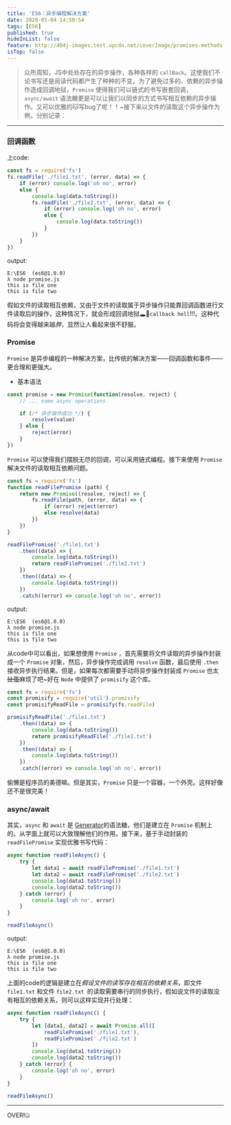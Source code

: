 ```yaml
---
title: 'ES6：异步编程解决方案'
date: 2020-05-04 14:50:54
tags: [ES6]
published: true
hideInList: false
feature: http://404j-images.test.upcdn.net/coverImage/promises-methods.png
isTop: false
---
```

> 众所周知，JS中处处存在的异步操作，各种各样的 `callBack`。这使我们不论书写还是阅读代码都产生了种种的不变。为了避免过多的、依赖的异步操作造成回调地狱，`Promise` 使得我们可以链式的书写嵌套回调，`async/await` 语法糖更是可以让我们以同步的方式书写相互依赖的异步操作。又可以优雅的🐱写bug了呢！！~接下来以文件的读取这个异步操作为例，分别记录：
---
### **回调函数**
上code:
```js
const fs = require('fs')
fs.readFile('./file1.txt', (error, data) => {
    if (error) console.log('oh no', error)
    else {
        console.log(data.toString())
        fs.readFile('./file2.txt', (error, data) => {
            if (error) console.log('oh no', error)
            else {
                console.log(data.toString())
            }
        })
    }
})
```
output:
```shell
E:\ES6  (es6@1.0.0)
λ node promise.js
this is file one
this is file two
```
假如文件的读取相互依赖，又由于文件的读取属于异步操作只能靠回调函数进行文件读取后的操作，这种情况下，就会形成回调地狱🕳👻`callback hell`!!!。这种代码将会变得越来越*胖*，显然让人看起来很不舒服。

### **Promise**
`Promise` 是异步编程的一种解决方案，比传统的解决方案——回调函数和事件——更合理和更强大。
-  基本语法
```js
const promise = new Promise(function(resolve, reject) {
    // ... some async operations

    if (/* 异步操作成功 */) {
        resolve(value)
    } else {
        reject(error)
    }
})
```
`Promise` 可以使得我们摆脱无尽的回调，可以采用链式编程。接下来使用 `Promise` 解决文件的读取相互依赖问题。
```js
const fs = require('fs')
function readFilePromise (path) {
    return new Promise((resolve, reject) => {
        fs.readFile(path, (error, data) => {
            if (error) reject(error)
            else resolve(data)
        })
    })
}

readFilePromise('./file1.txt')
    .then((data) => {
        console.log(data.toString())
        return readFilePromise('./file2.txt')
    })
    .then((data) => {
        console.log(data.toString())
    })
    .catch((error) => console.log('oh no', error))
```
output:
```shell
E:\ES6  (es6@1.0.0)
λ node promise.js
this is file one
this is file two
```
从code中可以看出，如果想使用 `Promise` ，首先需要将文件读取的异步操作封装成一个 `Promise` 对象，然后，异步操作完成调用 `resolve` 函数，最后使用 `.then` 接收异步执行结果。但是，如果每次都需要手动将异步操作封装成 `Promise` 也太~~扯蛋~~麻烦了吧~好在 `Node` 中提供了 `promisify` 这个库。
```js
const fs = require('fs')
const promisify = require('util').promisify
const promisifyReadFile = promisify(fs.readFile)

promisifyReadFile('./file1.txt')
    .then((data) => {
        console.log(data.toString())
        return promisifyReadFile('./file2.txt')
    })
    .then((data) => {
        console.log(data.toString())
    })
    .catch((error) => console.log('oh no', error))
```
偷懒是程序员的美德嘛。但是其实，`Promise` 只是一个容器，一个外壳。这样好像还不是很完美！

### **async/await**
其实，`async` 和 `await` 是 [Generator](https://es6.ruanyifeng.com/#docs/generator)的语法糖，他们是建立在 `Promise` 机制上的。从字面上就可以大致理解他们的作用。接下来，基于手动封装的 `readFilePromise` 实现优雅书写代码：
```js
async function readFileAsync() {
    try {
        let data1 = await readFilePromise('./file1.txt')
        let data2 = await readFilePromise('./file2.txt')
        console.log(data1.toString())
        console.log(data2.toString())
    } catch (error) {
        console.log('oh no', error)
    }
}

readFileAsync()
```
output:
```shell
E:\ES6  (es6@1.0.0)
λ node promise.js
this is file one
this is file two
```
上面的code的逻辑是建立在*假设文件的读写存在相互的依赖关系*，即文件 `file1.txt` 和文件 `file2.txt `的读取需要串行的同步执行，假如说文件的读取没有相互的依赖关系，则可以这样实现并行处理：
```js
async function readFileAsync() {
    try {
        let [data1, data2] = await Promise.all([
            readFilePromise('./file1.txt'),
            readFilePromise('./file2.txt')
        ])
        console.log(data1.toString())
        console.log(data2.toString())
    } catch (error) {
        console.log('oh no', error)
    }
}

readFileAsync()
```


---
OVER!🤐